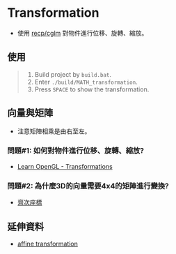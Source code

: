 # Transformation

* 使用 [recp/cglm](https://github.com/recp/cglm) 對物件進行位移、旋轉、縮放。
## 使用
> 1. Build project by `build.bat`.
> 2. Enter `./build/MATH_transformation`.
> 3. Press `SPACE` to show the transformation.

## 向量與矩陣
* 注意矩陣相乘是由右至左。

### 問題#1: 如何對物件進行位移、旋轉、縮放?
* [Learn OpenGL - Transformations](https://learnopengl.com/Getting-started/Transformations)

### 問題#2: 為什麼3D的向量需要4x4的矩陣進行變換?
* [齊次座標](http://www.songho.ca/math/homogeneous/homogeneous.html)
    

## 延伸資料
* [affine transformation](https://en.wikipedia.org/wiki/Affine_transformation)